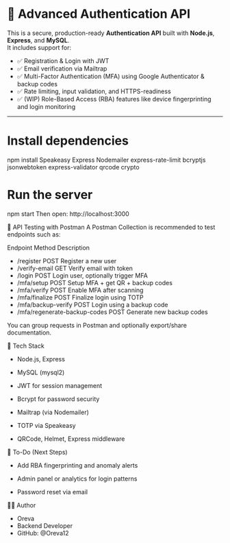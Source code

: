 # 🔐 Advanced Authentication API

This is a secure, production-ready **Authentication API** built with **Node.js**, **Express**, and **MySQL**.  
It includes support for:

- ✅ Registration & Login with JWT
- ✅ Email verification via Mailtrap
- ✅ Multi-Factor Authentication (MFA) using Google Authenticator & backup codes
- ✅ Rate limiting, input validation, and HTTPS-readiness
- ✅ (WIP) Role-Based Access (RBA) features like device fingerprinting and login monitoring

---


# Install dependencies
npm install Speakeasy Express Nodemailer express-rate-limit bcryptjs jsonwebtoken express-validator qrcode crypto

# Run the server
npm start
Then open: http://localhost:3000

🧪 API Testing with Postman
A Postman Collection is recommended to test endpoints such as:

Endpoint	Method	Description
- /register	POST	Register a new user
- /verify-email	GET	Verify email with token
- /login	POST	Login user, optionally trigger MFA
- /mfa/setup	POST	Setup MFA + get QR + backup codes
- /mfa/verify	POST	Enable MFA after scanning
- /mfa/finalize	POST	Finalize login using TOTP
- /mfa/backup-verify	POST	Login using a backup code
- /mfa/regenerate-backup-codes	POST	Generate new backup codes

You can group requests in Postman and optionally export/share documentation.


🧰 Tech Stack

- Node.js, Express

- MySQL (mysql2)

- JWT for session management

- Bcrypt for password security

- Mailtrap (via Nodemailer)

- TOTP via Speakeasy

- QRCode, Helmet, Express middleware

📌 To-Do (Next Steps)

 - Add RBA fingerprinting and anomaly alerts

-  Admin panel or analytics for login patterns

-  Password reset via email

🧑‍💻 Author

- Oreva
- Backend Developer
- GitHub: @Oreva12

